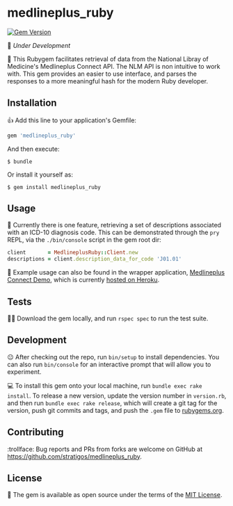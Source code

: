 # medlineplus_ruby

[![Gem Version](https://badge.fury.io/rb/medlineplus_ruby.svg)](https://badge.fury.io/rb/medlineplus_ruby)

:construction: *Under Development*

:gem: This Rubygem facilitates retrieval of data from the National Libray of Medicine's Medlineplus Connect API. The NLM API is non intuitive to work with. This gem provides an easier to use interface, and parses the responses to a more meaningful hash for the modern Ruby developer.

## Installation

:thumbsup: Add this line to your application's Gemfile:

```ruby
gem 'medlineplus_ruby'
```

And then execute:

    $ bundle

Or install it yourself as:

    $ gem install medlineplus_ruby

## Usage

:running: Currently there is one feature, retrieving a set of descriptions associated with an ICD-10 diagnosis code. This can be demonstrated through the `pry` REPL, via the `./bin/console` script in the gem root dir:

```ruby
client       = MedlineplusRuby::Client.new
descriptions = client.description_data_for_code 'J01.01'
```

:dizzy: Example usage can also be found in the wrapper application, [Medlineplus Connect Demo](https://github.com/stratigos/medline_plus_connect_demo), which is currently [hosted on Heroku](https://toddsmedlinedemo.herokuapp.com).

## Tests

:guardsman: Download the gem locally, and run `rspec spec` to run the test suite.

## Development

:neutral_face: After checking out the repo, run `bin/setup` to install dependencies. You can
also run `bin/console` for an interactive prompt that will allow you to experiment.

:computer: To install this gem onto your local machine, run `bundle exec rake install`. To release a new version, update the
version number in `version.rb`, and then run `bundle exec rake release`, which will create a git tag for the version,
push git commits and tags, and push the `.gem` file to [rubygems.org](https://rubygems.org).

## Contributing

:trollface: Bug reports and PRs from forks are welcome on GitHub at https://github.com/stratigos/medlineplus_ruby.

## License

:cop: The gem is available as open source under the terms of the [MIT License](http://opensource.org/licenses/MIT).
